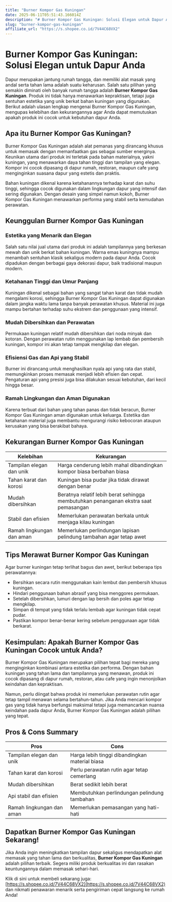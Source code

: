 ```yaml
---
title: "Burner Kompor Gas Kuningan"
date: 2025-06-11T05:51:43.166014Z
description: "# Burner Kompor Gas Kuningan: Solusi Elegan untuk Dapur Anda..."
slug: "burner-kompor-gas-kuningan"
affiliate_url: "https://s.shopee.co.id/7V44C68VX2"
---
```

# Burner Kompor Gas Kuningan: Solusi Elegan untuk Dapur Anda

Dapur merupakan jantung rumah tangga, dan memiliki alat masak yang andal serta tahan lama adalah suatu keharusan. Salah satu pilihan yang semakin diminati oleh banyak rumah tangga adalah **Burner Kompor Gas Kuningan**. Produk ini tidak hanya menawarkan kepraktisan, tetapi juga sentuhan estetika yang unik berkat bahan kuningan yang digunakan. Berikut adalah ulasan lengkap mengenai Burner Kompor Gas Kuningan, mengupas kelebihan dan kekurangannya agar Anda dapat memutuskan apakah produk ini cocok untuk kebutuhan dapur Anda.

## Apa itu Burner Kompor Gas Kuningan?

Burner Kompor Gas Kuningan adalah alat pemanas yang dirancang khusus untuk memasak dengan memanfaatkan gas sebagai sumber energinya. Keunikan utama dari produk ini terletak pada bahan materialnya, yakni kuningan, yang menawarkan daya tahan tinggi dan tampilan yang elegan. Kompor ini cocok dipasang di dapur rumah, restoran, maupun cafe yang menginginkan suasana dapur yang estetis dan praktis.

Bahan kuningan dikenal karena ketahanannya terhadap karat dan suhu tinggi, sehingga cocok digunakan dalam lingkungan dapur yang intensif dan sering digunakan. Dengan desain yang simpel namun kokoh, Burner Kompor Gas Kuningan menawarkan performa yang stabil serta kemudahan perawatan.

## Keunggulan Burner Kompor Gas Kuningan

### Estetika yang Menarik dan Elegan

Salah satu nilai jual utama dari produk ini adalah tampilannya yang berkesan mewah dan unik berkat bahan kuningan. Warna emas kuningnya mampu menambah sentuhan klasik sekaligus modern pada dapur Anda. Cocok dipadukan dengan berbagai gaya dekorasi dapur, baik tradisional maupun modern.

### Ketahanan Tinggi dan Umur Panjang

Kuningan dikenal sebagai bahan yang sangat tahan karat dan tidak mudah mengalami korosi, sehingga Burner Kompor Gas Kuningan dapat digunakan dalam jangka waktu lama tanpa banyak perawatan khusus. Material ini juga mampu bertahan terhadap suhu ekstrem dan penggunaan yang intensif.

### Mudah Dibersihkan dan Perawatan

Permukaan kuningan relatif mudah dibersihkan dari noda minyak dan kotoran. Dengan perawatan rutin menggunakan lap lembab dan pembersih kuningan, kompor ini akan tetap tampak mengkilap dan elegan.

### Efisiensi Gas dan Api yang Stabil

Burner ini dirancang untuk menghasilkan nyala api yang rata dan stabil, memungkinkan proses memasak menjadi lebih efisien dan cepat. Pengaturan api yang presisi juga bisa dilakukan sesuai kebutuhan, dari kecil hingga besar.

### Ramah Lingkungan dan Aman Digunakan

Karena terbuat dari bahan yang tahan panas dan tidak beracun, Burner Kompor Gas Kuningan aman digunakan untuk keluarga. Estetika dan ketahanan material juga membantu mengurangi risiko kebocoran ataupun kerusakan yang bisa berakibat bahaya.

## Kekurangan Burner Kompor Gas Kuningan

| Kelebihan | Kekurangan |
|---|---|
| Tampilan elegan dan unik | Harga cenderung lebih mahal dibandingkan kompor biasa berbahan biasa |
| Tahan karat dan korosi | Kuningan bisa pudar jika tidak dirawat dengan benar |
| Mudah dibersihkan | Beratnya relatif lebih berat sehingga membutuhkan penanganan ekstra saat pemasangan |
| Stabil dan efisien | Memerlukan perawatan berkala untuk menjaga kilau kuningan |
| Ramah lingkungan dan aman | Memerlukan perlindungan lapisan pelindung tambahan agar tetap awet |

## Tips Merawat Burner Kompor Gas Kuningan

Agar burner kuningan tetap terlihat bagus dan awet, berikut beberapa tips perawatannya:

- Bersihkan secara rutin menggunakan kain lembut dan pembersih khusus kuningan.
- Hindari penggunaan bahan abrasif yang bisa menggores permukaan.
- Setelah dibersihkan, lumuri dengan lap bersih dan poles agar tetap mengkilap.
- Simpan di tempat yang tidak terlalu lembab agar kuningan tidak cepat pudar.
- Pastikan kompor benar-benar kering sebelum penggunaan agar tidak berkarat.

## Kesimpulan: Apakah Burner Kompor Gas Kuningan Cocok untuk Anda?

Burner Kompor Gas Kuningan merupakan pilihan tepat bagi mereka yang menginginkan kombinasi antara estetika dan performa. Dengan bahan kuningan yang tahan lama dan tampilannya yang menawan, produk ini cocok dipasang di dapur rumah, restoran, atau cafe yang ingin menonjolkan keindahan dan kepraktisan.

Namun, perlu diingat bahwa produk ini memerlukan perawatan rutin agar tetap tampil menawan selama bertahun-tahun. Jika Anda mencari kompor gas yang tidak hanya berfungsi maksimal tetapi juga memancarkan nuansa keindahan pada dapur Anda, Burner Kompor Gas Kuningan adalah pilihan yang tepat.

## Pros & Cons Summary

| **Pros** | **Cons** |
| --- | --- |
| Tampilan elegan dan unik | Harga lebih tinggi dibandingkan material biasa |
| Tahan karat dan korosi | Perlu perawatan rutin agar tetap cemerlang |
| Mudah dibersihkan | Berat sedikit lebih berat |
| Api stabil dan efisien | Membutuhkan perlindungan pelindung tambahan |
| Ramah lingkungan dan aman | Memerlukan pemasangan yang hati-hati |

## Dapatkan Burner Kompor Gas Kuningan Sekarang!

Jika Anda ingin meningkatkan tampilan dapur sekaligus mendapatkan alat memasak yang tahan lama dan berkualitas, **Burner Kompor Gas Kuningan** adalah pilihan terbaik. Segera miliki produk berkualitas ini dan rasakan keuntungannya dalam memasak sehari-hari.

Klik di sini untuk membeli sekarang juga: [https://s.shopee.co.id/7V44C68VX2](https://s.shopee.co.id/7V44C68VX2) dan nikmati penawaran menarik serta pengiriman cepat langsung ke rumah Anda!